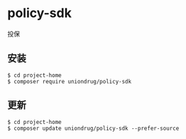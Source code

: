 # policy-sdk
投保

## 安装
```shell
$ cd project-home
$ composer require uniondrug/policy-sdk
```

##  更新
```shell
$ cd project-home
$ composer update uniondrug/policy-sdk --prefer-source
```
